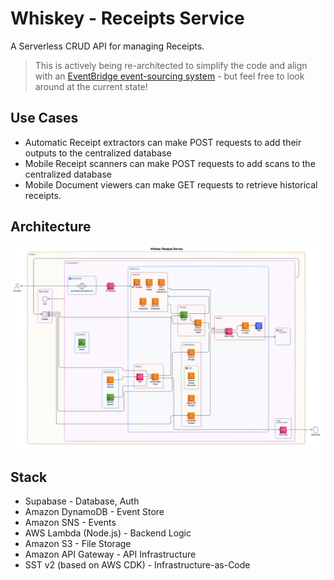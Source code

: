 # Whiskey - Receipts Service

A Serverless CRUD API for managing Receipts.

> This is actively being re-architected to simplify the code and align with an
> [EventBridge event-sourcing system](https://github.com/whiskey-platform/whiskey-core/tree/main/event-infra) -
> but feel free to look around at the current state!

## Use Cases

- Automatic Receipt extractors can make POST requests to add their outputs to the centralized
  database
- Mobile Receipt scanners can make POST requests to add scans to the centralized database
- Mobile Document viewers can make GET requests to retrieve historical receipts.

## Architecture

![AWS Resources](architecture.png)

## Stack

- Supabase - Database, Auth
- Amazon DynamoDB - Event Store
- Amazon SNS - Events
- AWS Lambda (Node.js) - Backend Logic
- Amazon S3 - File Storage
- Amazon API Gateway - API Infrastructure
- SST v2 (based on AWS CDK) - Infrastructure-as-Code
